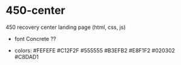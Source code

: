 # 450-center

450 recovery center landing page (html, css, js)

- font Concrete ??

- colors:
  #FEFEFE
  #C12F2F
  #555555
  #B3EFB2
  #E8F1F2
  #020302
  #C8DAD1
